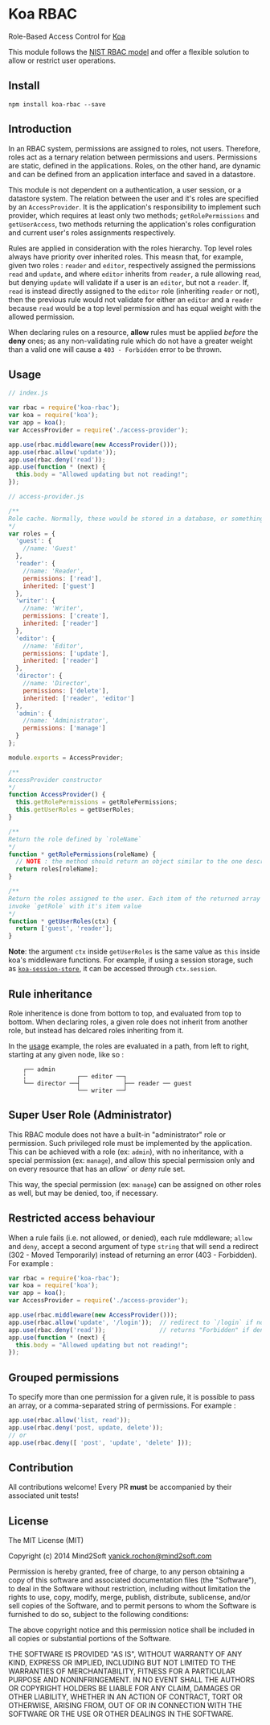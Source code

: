 # Koa RBAC

Role-Based Access Control for [Koa](https://github.com/koajs/koa)

This module follows the [NIST RBAC model](http://en.wikipedia.org/wiki/NIST_RBAC_model)
and offer a flexible solution to allow or restrict user operations.


## Install

```
npm install koa-rbac --save
```


## Introduction

In an RBAC system, permissions are assigned to roles, not users. Therefore, roles
act as a ternary relation between permissions and users. Permissions are static,
defined in the applications. Roles, on the other hand, are dynamic and can be
defined from an application interface and saved in a datastore.

This module is not dependent on a authentication, a user session, or a datastore
system. The relation between the user and it's roles are specified by an
`AccessProvider`. It is the application's responsibility to implement such provider,
which requires at least only two methods; `getRolePermissions` and `getUserAccess`,
two methods returning the application's roles configuration and current user's roles
assignments respectively.

Rules are applied in consideration with the roles hierarchy. Top level roles always
have priority over inherited roles. This measn that, for example, given two roles :
`reader` and `editor`, respectively assigned the permissions `read` and `update`, and
where `editor` inherits from `reader`, a rule allowing `read`, but denying `update`
will validate if a user is an `editor`, but not a `reader`. If, `read` is instead
directly assigned to the `editor` role (inheriting `reader` or not), then the previous
rule would not validate for either an `editor` and a `reader` because `read` would
be a top level permission and has equal weight with the allowed permission.

When declaring rules on a resource, **allow** rules must be applied *before* the **deny**
ones; as any non-validating rule which do not have a greater weight than a valid
one will cause a `403 - Forbidden` error to be thrown.


## Usage

```javascript
// index.js

var rbac = require('koa-rbac');
var koa = require('koa');
var app = koa();
var AccessProvider = require('./access-provider');

app.use(rbac.middleware(new AccessProvider()));
app.use(rbac.allow('update'));
app.use(rbac.deny('read'));
app.use(function * (next) {
  this.body = "Allowed updating but not reading!";
});
```

```javascript
// access-provider.js

/**
Role cache. Normally, these would be stored in a database, or something
*/
var roles = {
  'guest': {
    //name: 'Guest'
  },
  'reader': {
    //name: 'Reader',
    permissions: ['read'],
    inherited: ['guest']
  },
  'writer': {
    //name: 'Writer',
    permissions: ['create'],
    inherited: ['reader']
  },
  'editor': {
    //name: 'Editor',
    permissions: ['update'],
    inherited: ['reader']
  },
  'director': {
    //name: 'Director',
    permissions: ['delete'],
    inherited: ['reader', 'editor']
  },
  'admin': {
    //name: 'Administrator',
    permissions: ['manage']
  }
};

module.exports = AccessProvider;

/**
AccessProvider constructor
*/
function AccessProvider() {
  this.getRolePermissions = getRolePermissions;
  this.getUserRoles = getUserRoles;
}

/**
Return the role defined by `roleName`
*/
function * getRolePermissions(roleName) {
  // NOTE : the method should return an object similar to the one described here
  return roles[roleName];
}

/**
Return the roles assigned to the user. Each item of the returned array will
invoke `getRole` with it's item value
*/
function * getUserRoles(ctx) {
  return ['guest', 'reader'];
}
```

**Note**: the argument `ctx` inside `getUserRoles` is the same value as `this`
inside koa's middleware functions. For example, if using a session storage, such
as [`koa-session-store`](https://github.com/hiddentao/koa-session-store), it
can be accessed through `ctx.session`.


## Rule inheritance

Role inheritence is done from bottom to top, and evaluated from top to bottom.
When declaring roles, a given role does not inherit from another role, but instead
has delcared roles inheriting from it.

In the [usage](#usage) example, the roles are evaluated in a path, from left
to right, starting at any given node, like so :

```
    ┌── admin
    ╎              ┌── editor ──┐
    └── director ──┤            ├── reader ── guest
                   └── writer ──┘
```


## Super User Role (Administrator)

This RBAC module does not have a built-in "administrator" role or permission. Such
privileged role must be implemented by the application. This can be achieved with
a role (ex: `admin`), with no inheritance, with a special permission (ex: `manage`),
and allow this special permission only and on every resource that has an *allow*`
or *deny* rule set.

This way, the special permission (ex: `manage`) can be assigned on other roles as
well, but may be denied, too, if necessary.


## Restricted access behaviour

When a rule fails (i.e. not allowed, or denied), each rule mddleware; `allow`
and `deny`, accept a second argument of type `string` that will send a redirect
(302 - Moved Temporarily) instead of returning an error (403 - Forbidden). For
example :

```javascript
var rbac = require('koa-rbac');
var koa = require('koa');
var app = koa();
var AccessProvider = require('./access-provider');

app.use(rbac.middleware(new AccessProvider()));
app.use(rbac.allow('update', '/login'));  // redirect to `/login` if not allowed
app.use(rbac.deny('read'));               // returns "Forbidden" if denied
app.use(function * (next) {
  this.body = "Allowed updating but not reading!";
});
```


## Grouped permissions

To specify more than one permission for a given rule, it is possible to pass an
array, or a comma-separated string of permissions. For example :

```javascript
app.use(rbac.allow('list, read'));
app.use(rbac.deny('post, update, delete'));
// or
app.use(rbac.deny([ 'post', 'update', 'delete' ]));
```


## Contribution

All contributions welcome! Every PR **must** be accompanied by their associated
unit tests!


## License

The MIT License (MIT)

Copyright (c) 2014 Mind2Soft <yanick.rochon@mind2soft.com>

Permission is hereby granted, free of charge, to any person obtaining a copy of
this software and associated documentation files (the "Software"), to deal in
the Software without restriction, including without limitation the rights to
use, copy, modify, merge, publish, distribute, sublicense, and/or sell copies of
the Software, and to permit persons to whom the Software is furnished to do so,
subject to the following conditions:

The above copyright notice and this permission notice shall be included in all
copies or substantial portions of the Software.

THE SOFTWARE IS PROVIDED "AS IS", WITHOUT WARRANTY OF ANY KIND, EXPRESS OR
IMPLIED, INCLUDING BUT NOT LIMITED TO THE WARRANTIES OF MERCHANTABILITY, FITNESS
FOR A PARTICULAR PURPOSE AND NONINFRINGEMENT. IN NO EVENT SHALL THE AUTHORS OR
COPYRIGHT HOLDERS BE LIABLE FOR ANY CLAIM, DAMAGES OR OTHER LIABILITY, WHETHER
IN AN ACTION OF CONTRACT, TORT OR OTHERWISE, ARISING FROM, OUT OF OR IN
CONNECTION WITH THE SOFTWARE OR THE USE OR OTHER DEALINGS IN THE SOFTWARE.
